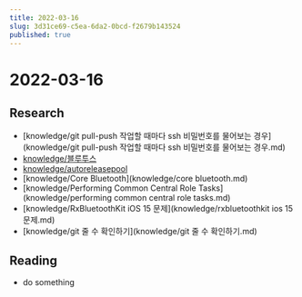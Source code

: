 ```yaml
---
title: 2022-03-16
slug: 3d31ce69-c5ea-6da2-0bcd-f2679b143524
published: true
---
```


# 2022-03-16

## Research

* \[knowledge/git pull-push 작업할 때마다 ssh 비밀번호를 물어보는 경우\](knowledge/git pull-push 작업할 때마다 ssh 비밀번호를 물어보는 경우.md)
* [knowledge/블루투스](knowledge/블루투스.md)
* [knowledge/autoreleasepool](knowledge/autoreleasepool.md)
* \[knowledge/Core Bluetooth\](knowledge/core bluetooth.md)
* \[knowledge/Performing Common Central Role Tasks\](knowledge/performing common central role tasks.md)
* \[knowledge/RxBluetoothKit iOS 15 문제\](knowledge/rxbluetoothkit ios 15 문제.md)
* \[knowledge/git 줄 수 확인하기\](knowledge/git 줄 수 확인하기.md)

## Reading

* do something
